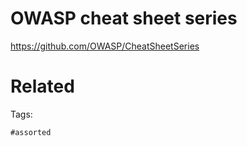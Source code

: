 # OWASP cheat sheet series
https://github.com/OWASP/CheatSheetSeries

# Related


Tags:

    #assorted
